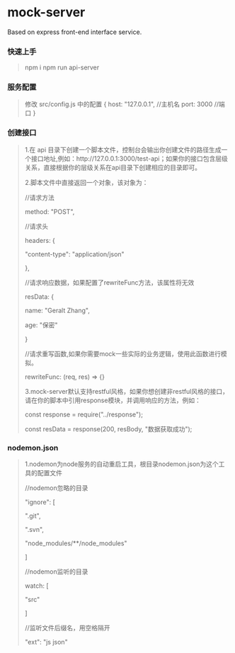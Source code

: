<h1>mock-server</h1>
<p>Based on express front-end interface service.</p>

<h3>快速上手</h3>

> npm i
> npm run api-server

<h3>服务配置</h3>

> 修改 src/config.js 中的配置
> {
> host: "127.0.0.1", //主机名
> port: 3000 //端口
> }

<h3>创建接口</h3>

> <p>1.在 api 目录下创建一个脚本文件，控制台会输出你创建文件的路径生成一个接口地址,例如：http://127.0.0.1:3000/test-api；如果你的接口包含层级关系，直接根据你的层级关系在api目录下创建相应的目录即可。</p>
> <p>2.脚本文件中直接返回一个对象，该对象为：</p>
> <p>//请求方法</p>
> <p>method: "POST", </p>
> <p>//请求头</p>
> <p>headers: {</p>
>    <p>"content-type": "application/json"</p>
> <p>}, </p>
> <p>//请求响应数据，如果配置了rewriteFunc方法，该属性将无效</p>
> <p>resData: {</p>
>    <p>name: "Geralt Zhang",</p>
>    <p>age: "保密"</p>
> <p>}</p>
> <p>//请求重写函数,如果你需要mock一些实际的业务逻辑，使用此函数进行模拟。</p>
> <p>rewriteFunc: (req, res) => {} </p>
> <p>3.mock-server默认支持restful风格，如果你想创建非restful风格的接口，请在你的脚本中引用response模块，并调用响应的方法，例如：</p>
> <p>const response = require("../response");</p>
> <p>const resData = response(200, resBody, "数据获取成功");</p>

<h3>nodemon.json</h3>

> <p>1.nodemon为node服务的自动重启工具，根目录nodemon.json为这个工具的配置文件</p>
> <p>//nodemon忽略的目录</p>
> <p>"ignore": [</p>
>    <p>".git",</p>
>    <p>".svn",</p>
>    <p>"node_modules/**/node_modules"</p>
> <p>]</p>
> <p>//nodemon监听的目录</p>
> <p>watch: [</p>
>    <p>"src"</p>
> <p>]</p>
> <p>//监听文件后缀名，用空格隔开</p>
> <p>"ext": "js json"</p>